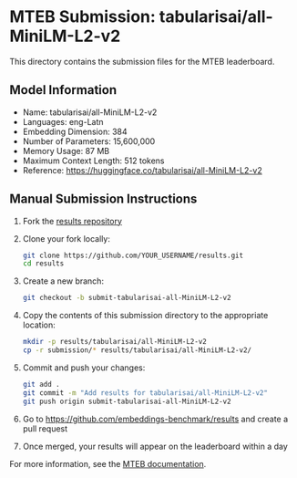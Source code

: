 # MTEB Submission: tabularisai/all-MiniLM-L2-v2

This directory contains the submission files for the MTEB leaderboard.

## Model Information

- Name: tabularisai/all-MiniLM-L2-v2
- Languages: eng-Latn
- Embedding Dimension: 384
- Number of Parameters: 15,600,000
- Memory Usage: 87 MB
- Maximum Context Length: 512 tokens
- Reference: https://huggingface.co/tabularisai/all-MiniLM-L2-v2

## Manual Submission Instructions

1. Fork the [results repository](https://github.com/embeddings-benchmark/results)
2. Clone your fork locally:
   ```bash
   git clone https://github.com/YOUR_USERNAME/results.git
   cd results
   ```

3. Create a new branch:
   ```bash
   git checkout -b submit-tabularisai-all-MiniLM-L2-v2
   ```

4. Copy the contents of this submission directory to the appropriate location:
   ```bash
   mkdir -p results/tabularisai/all-MiniLM-L2-v2
   cp -r submission/* results/tabularisai/all-MiniLM-L2-v2/
   ```

5. Commit and push your changes:
   ```bash
   git add .
   git commit -m "Add results for tabularisai/all-MiniLM-L2-v2"
   git push origin submit-tabularisai-all-MiniLM-L2-v2
   ```

6. Go to https://github.com/embeddings-benchmark/results and create a pull request

7. Once merged, your results will appear on the leaderboard within a day

For more information, see the [MTEB documentation](https://github.com/embeddings-benchmark/mteb).
